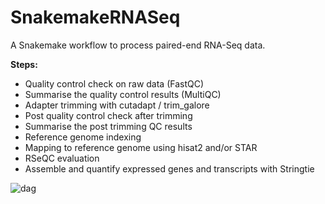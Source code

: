 # SnakemakeRNASeq
A Snakemake workflow to process paired-end RNA-Seq data.

**Steps:**

- Quality control check on raw data (FastQC)
- Summarise the quality control results (MultiQC)
- Adapter trimming with cutadapt / trim_galore
- Post quality control check after trimming
- Summarise the post trimming QC results 
- Reference genome indexing
- Mapping to reference genome using hisat2 and/or STAR
- RSeQC evaluation
- Assemble and quantify expressed genes and transcripts with Stringtie

![dag](https://user-images.githubusercontent.com/42179487/61956450-20f8c500-af8b-11e9-847b-faa70ad33772.png)



